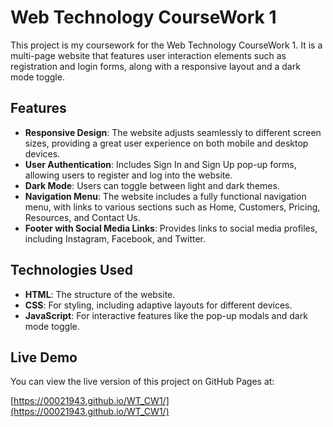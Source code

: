 # Web Technology CourseWork 1

This project is my coursework for the Web Technology CourseWork 1. It is a multi-page website that features user interaction elements such as registration and login forms, along with a responsive layout and a dark mode toggle.

## Features

- **Responsive Design**: The website adjusts seamlessly to different screen sizes, providing a great user experience on both mobile and desktop devices.
- **User Authentication**: Includes Sign In and Sign Up pop-up forms, allowing users to register and log into the website.
- **Dark Mode**: Users can toggle between light and dark themes.
- **Navigation Menu**: The website includes a fully functional navigation menu, with links to various sections such as Home, Customers, Pricing, Resources, and Contact Us.
- **Footer with Social Media Links**: Provides links to social media profiles, including Instagram, Facebook, and Twitter.

## Technologies Used

- **HTML**: The structure of the website.
- **CSS**: For styling, including adaptive layouts for different devices.
- **JavaScript**: For interactive features like the pop-up modals and dark mode toggle.

## Live Demo

You can view the live version of this project on GitHub Pages at:

[https://00021943.github.io/WT_CW1/](https://00021943.github.io/WT_CW1/)